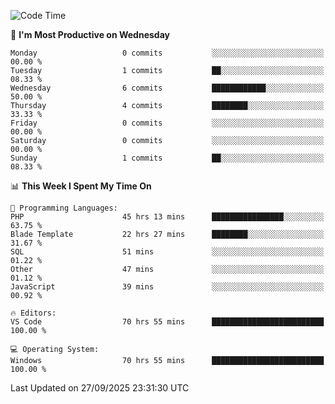 <!--START_SECTION:waka-->
![Code Time](http://img.shields.io/badge/Code%20Time-5%2C984%20hrs%2038%20mins-blue)

📅 **I'm Most Productive on Wednesday** 

```text
Monday                   0 commits           ░░░░░░░░░░░░░░░░░░░░░░░░░   00.00 % 
Tuesday                  1 commits           ██░░░░░░░░░░░░░░░░░░░░░░░   08.33 % 
Wednesday                6 commits           ████████████░░░░░░░░░░░░░   50.00 % 
Thursday                 4 commits           ████████░░░░░░░░░░░░░░░░░   33.33 % 
Friday                   0 commits           ░░░░░░░░░░░░░░░░░░░░░░░░░   00.00 % 
Saturday                 0 commits           ░░░░░░░░░░░░░░░░░░░░░░░░░   00.00 % 
Sunday                   1 commits           ██░░░░░░░░░░░░░░░░░░░░░░░   08.33 % 
```


📊 **This Week I Spent My Time On** 

```text
💬 Programming Languages: 
PHP                      45 hrs 13 mins      ████████████████░░░░░░░░░   63.75 % 
Blade Template           22 hrs 27 mins      ████████░░░░░░░░░░░░░░░░░   31.67 % 
SQL                      51 mins             ░░░░░░░░░░░░░░░░░░░░░░░░░   01.22 % 
Other                    47 mins             ░░░░░░░░░░░░░░░░░░░░░░░░░   01.12 % 
JavaScript               39 mins             ░░░░░░░░░░░░░░░░░░░░░░░░░   00.92 % 

🔥 Editors: 
VS Code                  70 hrs 55 mins      █████████████████████████   100.00 % 

💻 Operating System: 
Windows                  70 hrs 55 mins      █████████████████████████   100.00 % 
```


 Last Updated on 27/09/2025 23:31:30 UTC
<!--END_SECTION:waka-->

